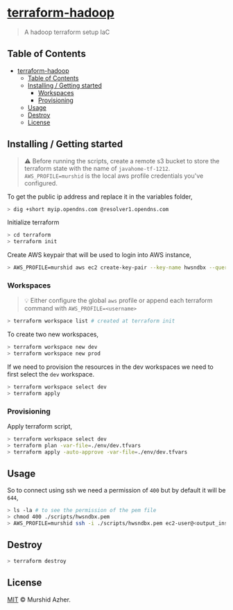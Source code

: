 # [terraform-hadoop](https://github.com/murshidazher/terraform-hadoop)

> A hadoop terraform setup IaC

## Table of Contents

- [terraform-hadoop](#terraform-hadoop)
  - [Table of Contents](#table-of-contents)
  - [Installing / Getting started](#installing--getting-started)
    - [Workspaces](#workspaces)
    - [Provisioning](#provisioning)
  - [Usage](#usage)
  - [Destroy](#destroy)
  - [License](#license)

## Installing / Getting started

> ⚠️ Before running the scripts, create a remote s3 bucket to store the terraform state with the name of `javahome-tf-1212`. `AWS_PROFILE=murshid` is the local aws profile credentials you've configured.

To get the public ip address and replace it in the variables folder,

```sh
> dig +short myip.opendns.com @resolver1.opendns.com
```

Initialize terraform

```sh
> cd terraform
> terraform init
```

Create AWS keypair that will be used to login into AWS instance,

```sh
> AWS_PROFILE=murshid aws ec2 create-key-pair --key-name hwsndbx --query 'KeyMaterial' --output text > hwsndbx.pem
```

### Workspaces

> 💡 Either configure the global `aws` profile or append each terraform command with `AWS_PROFILE=<username>`

```sh
> terraform workspace list # created at terraform init
```

To create two new workspaces,

```sh
> terraform workspace new dev
> terraform workspace new prod
```

If we need to provision the resources in the dev workspaces we need to first select the `dev` workspace.

```sh
> terraform workspace select dev
> terraform apply
```

### Provisioning

Apply terraform script,

```sh
> terraform workspace select dev
> terraform plan -var-file=./env/dev.tfvars
> terraform apply -auto-approve -var-file=./env/dev.tfvars 
```

## Usage

So to connect using ssh we need a permission of `400` but by default it will be `644`,

```sh
> ls -la # to see the permission of the pem file
> chmod 400 ./scripts/hwsndbx.pem
> AWS_PROFILE=murshid ssh -i ./scripts/hwsndbx.pem ec2-user@<output_instance_ip>
```

## Destroy

```sh
> terraform destroy
```

## License

[MIT](./LICENSE) © Murshid Azher.
